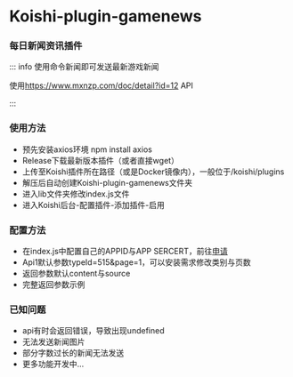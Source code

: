 # Koishi-plugin-gamenews

### 每日新闻资讯插件

::: info
使用命令新闻即可发送最新游戏新闻

使用<https://www.mxnzp.com/doc/detail?id=12> API

:::

### 使用方法

* 预先安装axios环境 npm install axios
* Release下载最新版本插件（或者直接wget）
* 上传至Koishi插件所在路径（或是Docker镜像内），一般位于/koishi/plugins
* 解压后自动创建Koishi-plugin-gamenews文件夹
* 进入lib文件夹修改index.js文件
* 进入Koishi后台-配置插件-添加插件-启用

### 配置方法

* 在index.js中配置自己的APPID与APP SERCERT，前往[申请](https://www.mxnzp.com/doc/detail?id=12%20)
* Api1默认参数typeId=515&page=1，可以安装需求修改类别与页数
* 返回参数默认content与source
* 完整返回参数示例

### 已知问题

* api有时会返回错误，导致出现undefined
* 无法发送新闻图片
* 部分字数过长的新闻无法发送
* 更多功能开发中...
